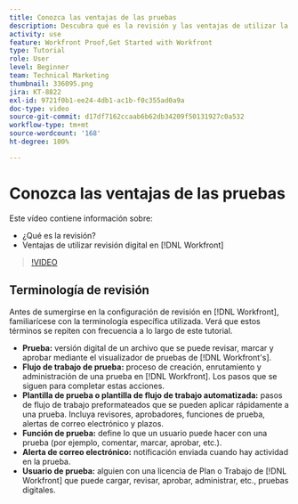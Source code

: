 ```yaml
---
title: Conozca las ventajas de las pruebas
description: Descubra qué es la revisión y las ventajas de utilizar la revisión digital en [!DNL  Workfront].
activity: use
feature: Workfront Proof,Get Started with Workfront
type: Tutorial
role: User
level: Beginner
team: Technical Marketing
thumbnail: 336095.png
jira: KT-8822
exl-id: 9721f0b1-ee24-4db1-ac1b-f0c355ad0a9a
doc-type: video
source-git-commit: d17df7162ccaab6b62db34209f50131927c0a532
workflow-type: tm+mt
source-wordcount: '168'
ht-degree: 100%

---
```


# Conozca las ventajas de las pruebas

Este vídeo contiene información sobre:

* ¿Qué es la revisión?
* Ventajas de utilizar revisión digital en [!DNL Workfront]

>[!VIDEO](https://video.tv.adobe.com/v/336095/?quality=12&learn=on&enablevpops)

## Terminología de revisión

Antes de sumergirse en la configuración de revisión en [!DNL  Workfront], familiarícese con la terminología específica utilizada. Verá que estos términos se repiten con frecuencia a lo largo de este tutorial.

* **Prueba:** versión digital de un archivo que se puede revisar, marcar y aprobar mediante el visualizador de pruebas de [!DNL Workfront's].
* **Flujo de trabajo de prueba:** proceso de creación, enrutamiento y administración de una prueba en [!DNL Workfront]. Los pasos que se siguen para completar estas acciones.
* **Plantilla de prueba o plantilla de flujo de trabajo automatizada:** pasos de flujo de trabajo preformateados que se pueden aplicar rápidamente a una prueba. Incluya revisores, aprobadores, funciones de prueba, alertas de correo electrónico y plazos.
* **Función de prueba:** define lo que un usuario puede hacer con una prueba (por ejemplo, comentar, marcar, aprobar, etc.).
* **Alerta de correo electrónico:** notificación enviada cuando hay actividad en la prueba.
* **Usuario de prueba:** alguien con una licencia de Plan o Trabajo de [!DNL Workfront] que puede cargar, revisar, aprobar, administrar, etc., pruebas digitales.

